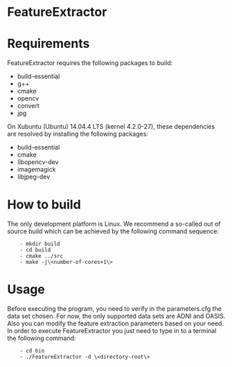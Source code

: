 FeatureExtractor
=========

# Requirements

FeatureExtractor requires the following packages to build:
  
  * build-essential
  * g++
  * cmake
  * opencv
  * convert
  * jpg

On Xubuntu (Ubuntu) 14.04.4 LTS (kernel 4.2.0-27), these dependencies are
resolved by installing the following packages:
  
  - build-essential
  - cmake
  - libopencv-dev
  - imagemagick
  - libjpeg-dev

# How to build

The only development platform is Linux. We recommend a so-called out of source
build which can be achieved by the following command sequence:
  
        - mkdir build
        - cd build
        - cmake ../src
        - make -j\<number-of-cores+1\>

# Usage

Before executing the program, you need to verify in the parameters.cfg the
data set chosen. For now, the only supported data sets are ADNI and OASIS. Also
you can modify the feature extraction parameters based on your need. In order to
execute FeatureExtractor you just need to type in to a terminal the following command:

        - cd bin
        - ./FeatureExtractor -d \<directory-root\>
